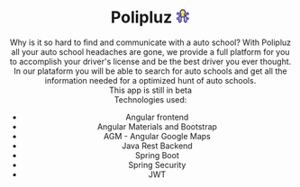 <div align="center">
  <h1>
    Polipluz
    <img src="https://github.com/JoaoVitorOliMendes/Polipluz/blob/main/src/main/webapp/polipluzFrontend/src/assets/img/poliplux_logo.svg" width="5%">
  </h1>
</div>

<div align="center">
  Why is it so hard to find and communicate with a auto school? With Polipluz all your auto school headaches are gone, we provide a full platform
  for you to accomplish your driver's license and be the best driver you ever thought. In our plataform you will be able to search for auto schools and get all the
  information needed for a optimized hunt of auto schools. 
  <br>
  This app is still in beta
  <br>
  Technologies used:
  <ul>
    <li>Angular frontend</li>
    <li>Angular Materials and Bootstrap</li>
    <li>AGM - Angular Google Maps</li>
    <li>Java Rest Backend</li>
    <li>Spring Boot</li>
    <li>Spring Security</li>
    <li>JWT</li>
  </ul>
</div>
